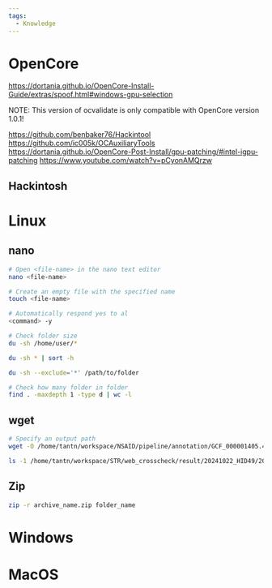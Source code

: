 ```yaml
---
tags:
  - Knowledge
---
```

# OpenCore

https://dortania.github.io/OpenCore-Install-Guide/extras/spoof.html#windows-gpu-selection

NOTE: This version of ocvalidate is only compatible with OpenCore version 1.0.1!

https://github.com/benbaker76/Hackintool
https://github.com/ic005k/OCAuxiliaryTools
https://dortania.github.io/OpenCore-Post-Install/gpu-patching/#intel-igpu-patching
https://www.youtube.com/watch?v=pCyonAMQrzw

## Hackintosh

# Linux

## nano

```bash
# Open <file-name> in the nano text editor
nano <file-name>

# Create an empty file with the specified name
touch <file-name>

# Automatically respond yes to al
<command> -y

# Check folder size
du -sh /home/user/*

du -sh * | sort -h

du -sh --exclude='*' /path/to/folder

# Check how many folder in folder
find . -maxdepth 1 -type d | wc -l
```

## wget

```bash
# Specify an output path
wget -O /home/tantn/workspace/NSAID/pipeline/annotation/GCF_000001405.40.gz.tbi https://ftp.ncbi.nih.gov/snp/latest_release/VCF/GCF_000001405.40.gz.tbi
```

```bash
ls -1 /home/tantn/workspace/STR/web_crosscheck/result/20241022_HID49/20241022_HID49.phieuKQ | wc -l
```

## Zip

```bash
zip -r archive_name.zip folder_name
```

# Windows

# MacOS